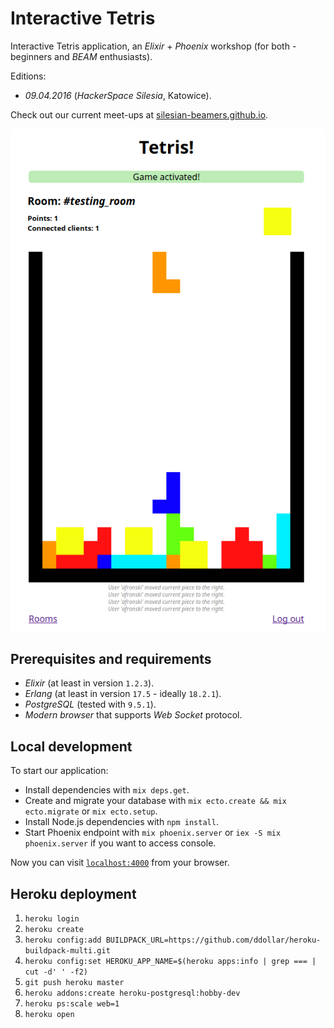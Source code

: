 # Interactive Tetris

Interactive Tetris application, an *Elixir* + *Phoenix* workshop (for both - beginners and *BEAM* enthusiasts).

Editions:

- *09.04.2016* (*HackerSpace Silesia*, Katowice).

Check out our current meet-ups at [silesian-beamers.github.io](http://silesian-beamers.github.io).

![Screenshot from the game](/docs/Screenshot.png)

## Prerequisites and requirements

- *Elixir* (at least in version `1.2.3`).
- *Erlang* (at least in version `17.5` - ideally `18.2.1`).
- *PostgreSQL* (tested with `9.5.1`).
- *Modern browser* that supports *Web Socket* protocol.

## Local development

To start our application:

  * Install dependencies with `mix deps.get`.
  * Create and migrate your database with `mix ecto.create && mix ecto.migrate` or `mix ecto.setup`.
  * Install Node.js dependencies with `npm install`.
  * Start Phoenix endpoint with `mix phoenix.server` or `iex -S mix phoenix.server` if you want to access console.

Now you can visit [`localhost:4000`](http://localhost:4000) from your browser.

## Heroku deployment

1. `heroku login`
2. `heroku create`
3. `heroku config:add BUILDPACK_URL=https://github.com/ddollar/heroku-buildpack-multi.git`
4. `heroku config:set HEROKU_APP_NAME=$(heroku apps:info | grep === | cut -d' ' -f2)`
5. `git push heroku master`
6. `heroku addons:create heroku-postgresql:hobby-dev`
7. `heroku ps:scale web=1`
8. `heroku open`
